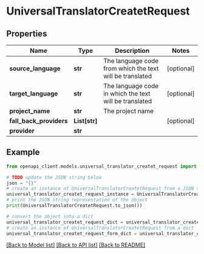 # UniversalTranslatorCreatetRequest


## Properties

Name | Type | Description | Notes
------------ | ------------- | ------------- | -------------
**source_language** | **str** | The language code from which the text will be translated | [optional] 
**target_language** | **str** | The language code in which the text will be translated | [optional] 
**project_name** | **str** | The project name | 
**fall_back_providers** | **List[str]** |  | [optional] 
**provider** | **str** |  | 

## Example

```python
from openapi_client.models.universal_translator_createt_request import UniversalTranslatorCreatetRequest

# TODO update the JSON string below
json = "{}"
# create an instance of UniversalTranslatorCreatetRequest from a JSON string
universal_translator_createt_request_instance = UniversalTranslatorCreatetRequest.from_json(json)
# print the JSON string representation of the object
print(UniversalTranslatorCreatetRequest.to_json())

# convert the object into a dict
universal_translator_createt_request_dict = universal_translator_createt_request_instance.to_dict()
# create an instance of UniversalTranslatorCreatetRequest from a dict
universal_translator_createt_request_form_dict = universal_translator_createt_request.from_dict(universal_translator_createt_request_dict)
```
[[Back to Model list]](../README.md#documentation-for-models) [[Back to API list]](../README.md#documentation-for-api-endpoints) [[Back to README]](../README.md)


